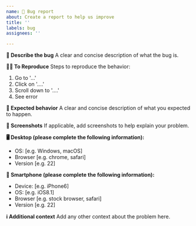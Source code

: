 ```yaml
---
name: 🐛 Bug report
about: Create a report to help us improve
title: ''
labels: bug
assignees: ''

---
```


**🐞 Describe the bug**
A clear and concise description of what the bug is.

**🚶‍♂️ To Reproduce**
Steps to reproduce the behavior:
1. Go to '...'
2. Click on '....'
3. Scroll down to '....'
4. See error

**🤔 Expected behavior**
A clear and concise description of what you expected to happen.

**📸 Screenshots**
If applicable, add screenshots to help explain your problem.

**🖥️ Desktop (please complete the following information):**
- OS: [e.g. Windows, macOS]
- Browser [e.g. chrome, safari]
- Version [e.g. 22]

**📱 Smartphone (please complete the following information):**
- Device: [e.g. iPhone6]
- OS: [e.g. iOS8.1]
- Browser [e.g. stock browser, safari]
- Version [e.g. 22]

**ℹ️ Additional context** Add any other context about the problem here.